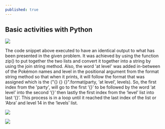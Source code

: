 ```yaml
---
published: true
---
```

## Basic activities with Python

![]({{site.baseurl}}/images/LAB1.1.jpg)

The code snippet above executed to have an identical output to what has been presented in the given problem. It was achieved by using the function zip() to put together the two lists and convert it together into a string by using the join string method. Also, the word 'at level' was added in-between of the Pokémon names and level in the positional argument from the format string method so that when it prints, it will follow the format that was assigned which is the ("{} {} {}".format(party, ‘at level’, levels). So, the first index from the 'party', will go to the first ‘{}’ to be followed by the word ‘at level’ into the second ‘{}’ then lastly the first index from the ‘level’ list into last ‘{}’. This process is in a loop until it reached the last index of the list or ‘Abra’ and level 14 in the ‘levels’ list.


![]({{site.baseurl}}/images/LAB1.2.jpg)


![]({{site.baseurl}}/images/LAB1.3.jpg)

